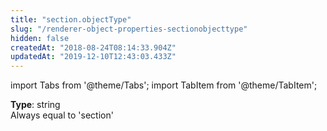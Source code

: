 ```yaml
---
title: "section.objectType"
slug: "/renderer-object-properties-sectionobjecttype"
hidden: false
createdAt: "2018-08-24T08:14:33.904Z"
updatedAt: "2019-12-10T12:43:03.433Z"
---
```


import Tabs from '@theme/Tabs';
import TabItem from '@theme/TabItem';

**Type**: string  
Always equal to 'section'
